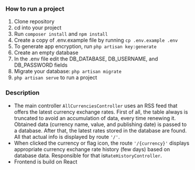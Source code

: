 ### How to run a project
1. Clone repository
2. cd into your project
3. Run ```composer install``` and ```npm install```
4. Create a copy of .env.example file by running ```cp .env.example .env```
5. To generate app encryption, run ```php artisan key:generate```
6. Create an empty database
7. In the .env file edit the DB_DATABASE, DB_USERNAME, and DB_PASSWORD fields
8. Migrate your database: ```php artisan migrate```
9. ```php artisan serve``` to run a project

### Description
* The main controller ```AllCurrenciesController``` uses an RSS feed that offers the latest currency exchange rates. First of all, the table always is truncated to avoid an accumulation of data, every time renewing it. Obtained data (currency name, value, and publishing date) is passed to a database. After that, the latest rates stored in the database are found. All that actual info is displayed by route ```'/'```. 
* When clicked the currency or flag icon, the route ```'/{currency}'``` displays appropriate currency exchange rate history (few days) based on database data. Responsible for that is```RateHistoryController```.
* Frontend is build on React
